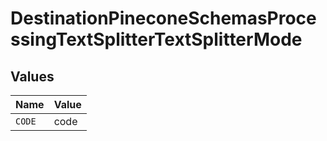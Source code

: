 # DestinationPineconeSchemasProcessingTextSplitterTextSplitterMode


## Values

| Name   | Value  |
| ------ | ------ |
| `CODE` | code   |